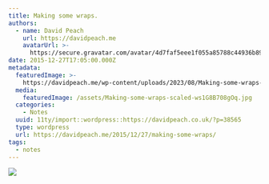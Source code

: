 ```yaml
---
title: Making some wraps.
authors:
  - name: David Peach
    url: https://davidpeach.me
    avatarUrl: >-
      https://secure.gravatar.com/avatar/4d7faf5eee1f055a85788c44936b8995eaab6dfb004e7854ec747ccb272e91ee?s=96&d=mm&r=g
date: 2015-12-27T17:05:00.000Z
metadata:
  featuredImage: >-
    https://davidpeach.me/wp-content/uploads/2023/08/Making-some-wraps-scaled.jpg
  media:
    featuredImage: /assets/Making-some-wraps-scaled-ws1G8B708gOq.jpg
  categories:
    - Notes
  uuid: 11ty/import::wordpress::https://davidpeach.co.uk/?p=38565
  type: wordpress
  url: https://davidpeach.me/2015/12/27/making-some-wraps/
tags:
  - notes
---
```

[![](/assets/Making-some-wraps-2048x1536-AK4IGD13diyg.jpg)](/assets/Making-some-wraps-2048x1536-AK4IGD13diyg.jpg)